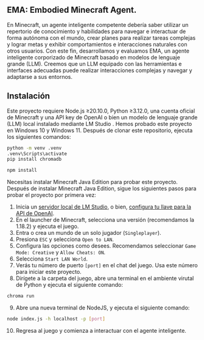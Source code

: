 ## EMA: Embodied Minecraft Agent.

En Minecraft, un agente inteligente competente debería saber utilizar un repertorio de conocimiento y habilidades para navegar e interactuar de forma autónoma con el mundo, crear planes para realizar tareas complejas y lograr metas y exhibir comportamientos e interacciones naturales con otros usuarios. Con este fin, desarrollamos y evaluamos EMA, un agente inteligente corporizado de Minecraft basado en modelos de lenguaje grande (LLM). Creemos que un LLM equipado con las herramientas e interfaces adecuadas puede realizar interacciones complejas y navegar y adaptarse a sus entornos.

## Instalación

Este proyecto requiere Node.js ≥20.10.0, Python ≥3.12.0, una cuenta oficial de Minecraft y una API key de OpenAI o bien un modelo de lenguaje grande (LLM) local instalado mediante LM Studio . Hemos probado este proyecto en Windows 10 y Windows 11. Después de clonar este repositorio, ejecuta los siguientes comandos:

```bash
python -m venv .venv
.venv\Scripts\activate
pip install chromadb
```

```bash
npm install
```

Necesitas instalar Minecraft Java Edition para probar este proyecto. Después de instalar Minecraft Java Edition, sigue los siguientes pasos para probar el proyecto por primera vez:

1. Inicia un [servidor local de LM Studio](https://lmstudio.ai/docs/local-server), o bien, [configura tu llave para la API de OpenAI](https://platform.openai.com/docs/quickstart/step-2-set-up-your-api-key).
2. En el launcher de Minecraft, selecciona una versión (recomendamos la 1.18.2) y ejecuta el juego.
3. Entra o crea un mundo de un solo jugador (`Singleplayer`).
4. Presiona `ESC` y selecciona `Open to LAN`.
5. Configura las opciones como desees. Recomendamos seleccionar `Game Mode: Creative` y `Allow Cheats: ON`.
6. Selecciona `Start LAN World`.
7. Verás tu número de puerto `[port]` en el chat del juego. Usa este número para iniciar este proyecto.
8. Dirígete a la carpeta del juego, abre una terminal en el ambiente virutal de Python y ejecuta el siguiente comando:
```bash
chroma run
```
9. Abre una nueva terminal de NodeJS, y ejecuta el siguiente comando:
```bash
node index.js -h localhost -p [port]
```
10. Regresa al juego y comienza a interactuar con el agente inteligente.
